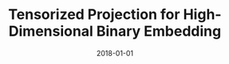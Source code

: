 ---
title: "Tensorized Projection for High-Dimensional Binary Embedding"
collection: publications
authors: '<strong>Weixiang Hong</strong>, <a href="https://cse.buffalo.edu/~jmeng2">Jingjing Meng</a>, <a href="https://cse.buffalo.edu/~jsyuan">Junsong Yuan</a>'
date: 2018-01-01
venue: 'AAAI Conference on Artificial Intelligence (AAAI)'
paperurl: 'https://ojs.aaai.org/index.php/AAAI/article/view/11292'
---